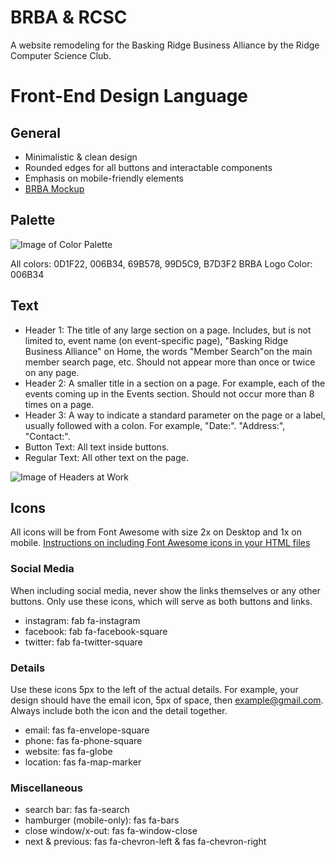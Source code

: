 # BRBA & RCSC
A website remodeling for the Basking Ridge Business Alliance by the Ridge Computer Science Club.

# Front-End Design Language

## General
* Minimalistic & clean design
* Rounded edges for all buttons and interactable components
* Emphasis on mobile-friendly elements
* [BRBA Mockup](https://tinyurl.com/BRBA-mockup)

## Palette
![Image of Color Palette](https://i.imgur.com/JELApbk.jpg)

All colors:
0D1F22, 006B34, 69B578, 99D5C9, B7D3F2
BRBA Logo Color: 006B34

## Text
* Header 1: The title of any large section on a page. Includes, but is not limited to, event name (on event-specific page), "Basking Ridge Business Alliance" on Home, the words "Member Search"on the main member search page, etc. Should not appear more than once or twice on any page.
* Header 2: A smaller title in a section on a page. For example, each of the events coming up in the Events section. Should not occur more than 8 times on a page.
* Header 3: A way to indicate a standard parameter on the page or a label, usually followed with a colon. For example, "Date:". "Address:", "Contact:".
* Button Text: All text inside buttons.
* Regular Text: All other text on the page.

![Image of Headers at Work](https://i.imgur.com/6OE54FV.png)

## Icons
All icons will be from Font Awesome with size 2x on Desktop and 1x on mobile.
[Instructions on including Font Awesome icons in your HTML files](https://fontawesome.com/start)

### Social Media
When including social media, never show the links themselves or any other buttons. Only use these icons, which will serve as both buttons and links.

* instagram: fab fa-instagram
* facebook: fab fa-facebook-square
* twitter: fab fa-twitter-square

### Details
Use these icons 5px to the left of the actual details. For example, your design should have the email icon, 5px of space, then example@gmail.com. Always include both the icon and the detail together.

* email: fas fa-envelope-square
* phone: fas fa-phone-square
* website: fas fa-globe
* location: fas fa-map-marker

### Miscellaneous
* search bar: fas fa-search 
* hamburger (mobile-only): fas fa-bars
* close window/x-out: fas fa-window-close
* next & previous: fas fa-chevron-left & fas fa-chevron-right
